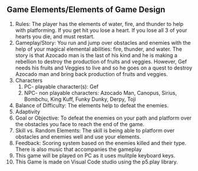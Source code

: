 ## Game Elements/Elements of Game Design

1. Rules: The player has the elements of water, fire, and thunder to help with platforming. If you get hit you lose a heart. If you lose all 3 of your hearts you die, and must restart.
2. Gameplay/Story: You run and jump over obstacles and enemies with the help of your magical elemental abilities: fire, thunder, and water. The story is that Azocado man is the last of his kind and he is making a rebellion to destroy the production of fruits and veggies. However, Gef needs his fruits and Veggies to live and so he goes on a quest to destroy Azocado man and bring back production of fruits and veggies. 
3. Characters
   1. PC- playable character(s): Gef
   2. NPC- non playable characters: Azocado Man, Canopus, Sirius, Bombchu, King Kuff, Funky Dunky, Derpy, Toji
4. Balance of Difficulty: The elements help to defeat the enemies.
5. Adaptivity
6. Goal or Objective: To defeat the enemies on your path and platform over the obstacles you face to reach the end of the game.
7. Skill vs. Random Elements: The skill is being able to platform over obstacles and enemies well and use your elements.
8. Feedback: Scoring system based on the enemies killed and their type. There is also music that accompanies the gameplay
9. This game will be played on PC as it uses mulitple keyboard keys.
10. This Game is made on Visual Code studio using the p5.play library.